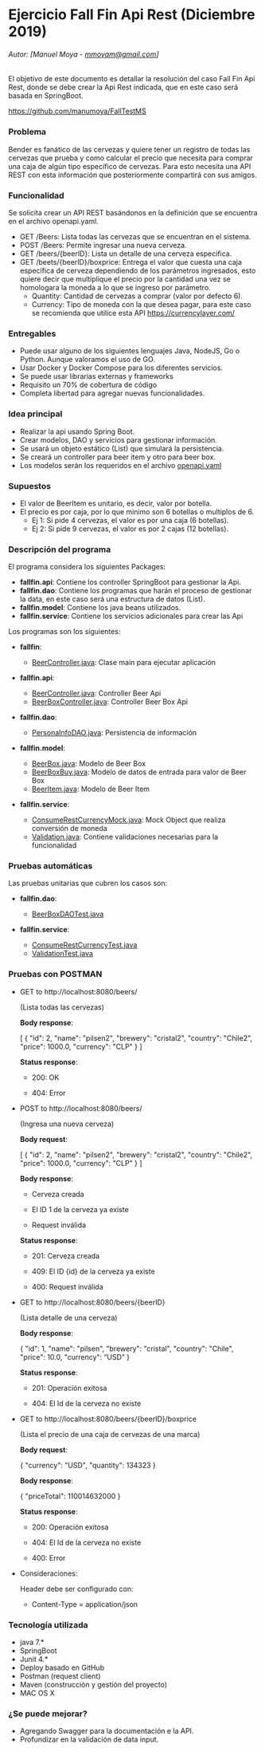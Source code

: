 # Ejercicio Fall Fin Api Rest (Diciembre 2019)
###### Autor: [Manuel Moya - mmoyam@gmail.com]
El objetivo de este documento es detallar la resolución del caso Fall Fin Api Rest, donde se debe crear la Api Rest indicada, que en este caso será basada en SpringBoot. 


https://github.com/manumoya/FallTestMS


### Problema

Bender es fanático de las cervezas y quiere tener un registro de todas las cervezas que prueba y como calcular el precio que necesita para comprar una caja de algún tipo especifico de cervezas. Para esto necesita una API REST con esta información que posteriormente compartirá con sus amigos.


### Funcionalidad

Se solicita crear un API REST basándonos en la definición que se encuentra en el archivo openapi.yaml.

* GET /Beers: Lista todas las cervezas que se encuentran en el sistema.
* POST /Beers: Permite ingresar una nueva cerveza.
* GET /beers/{beerID}: Lista un detalle de una cerveza especifica.
* GET /beets/{beerID}/boxprice: Entrega el valor que cuesta una caja específica de cerveza dependiendo de los parámetros ingresados, esto quiere decir que multiplique el precio por la cantidad una vez se homologara la moneda a lo que se ingreso por parámetro.
	* Quantity: Cantidad de cervezas a comprar (valor por defecto 6).
	* Currency: Tipo de moneda con la que desea pagar, para este caso se recomienda que utilice esta API https://currencylayer.com/


### Entregables

* Puede usar alguno de los siguientes lenguajes Java, NodeJS, Go o Python. Aunque valoramos el uso de GO.
* Usar Docker y Docker Compose para los diferentes servicios.
* Se puede usar librarías externas y frameworks
* Requisito un 70% de cobertura de código
* Completa libertad para agregar nuevas funcionalidades.

### Idea principal

* Realizar la api usando Spring Boot.
* Crear modelos, DAO y servicios para gestionar información.
* Se usará un objeto estático (List) que simulará la persistencia.
* Se creará un controller para beer item y otro para beer box.
* Los modelos serán los requeridos en el archivo [openapi.yaml](https://bitbucket.org/lgaetecl/microservices-test/src/master/openapi.yaml)

### Supuestos
* El valor de BeerItem es unitario, es decir, valor por botella.
* El precio es por caja, por lo que minimo son 6 botellas o multiplos de 6. 
	* Ej 1: Si pide 4 cervezas, el valor es por una caja (6 botellas).
	* Ej 2: Si pide 9 cervezas, el valor es por 2 cajas (12 botellas).
### Descripción del programa

El programa considera los siguientes Packages:

* **fallfin.api**: Contiene los controller SpringBoot para gestionar la Api.
* **fallfin.dao**: Contiene los programas que harán el proceso de gestionar la data, en este caso será una estructura de datos (List).
* **fallfin.model**: Contiene los java beans utilizados.
* **fallfin.service**: Contiene los servicios adicionales para crear las Api

Los programas son los siguientes:

* **fallfin**: 
	* [BeerController.java](https://github.com/manumoya/FallTestMS/tree/master/src/main/java/fallfin/BeerMain.java): Clase main para ejecutar aplicación

* **fallfin.api**: 
	* [BeerController.java](https://github.com/manumoya/FallTestMS/tree/master/src/main/java/fallfin/api/BeerController.java): Controller Beer Api
	* [BeerBoxController.java](https://github.com/manumoya/FallTestMS/tree/master/src/main/java/fallfin/api/BeerBoxController.java): Controller Beer Box Api
	
* **fallfin.dao**: 
	* [PersonaInfoDAO.java](https://github.com/manumoya/FallTestMS/tree/master/src/main/java/fallfin/dao/BeerDAO.java): Persistencia de información
	
* **fallfin.model**: 
	* [BeerBox.java](https://github.com/manumoya/FallTestMS/tree/master/src/main/java/fallfin/model/BeerBox.java): Modelo de Beer Box
	* [BeerBoxBuy.java](https://github.com/manumoya/FallTestMS/tree/master/src/main/java/fallfin/model/BeerBoxBuy.java): Modelo de datos de entrada para valor de Beer Box
	* [BeerItem.java](https://github.com/manumoya/FallTestMS/tree/master/src/main/java/fallfin/model/BeerItem.java): Modelo de Beer Item

* **fallfin.service**: 
	* [ConsumeRestCurrencyMock.java](https://github.com/manumoya/FallTestMS/tree/master/src/main/java/fallfin/service/ConsumeRestCurrencyMock.java): Mock Object que realiza conversión de moneda
	* [Validation.java](https://github.com/manumoya/FallTestMS/tree/master/src/main/java/fallfin/service/Validation.java): Contiene validaciones necesarias para la funcionalidad

### Pruebas automáticas

Las pruebas unitarias que cubren los casos son:
 
* **fallfin.dao**: 
	* [BeerBoxDAOTest.java](https://github.com/manumoya/FallTestMS/tree/master/src/test/java/fallfin/dao/BeerBoxDAOTest.java)

* **fallfin.service**: 
	* [ConsumeRestCurrencyTest.java](https://github.com/manumoya/FallTestMS/tree/master/src/test/java/fallfin/service/service/ConsumeRestCurrencyTest.java)
	* [ValidationTest.java](https://github.com/manumoya/FallTestMS/tree/master/src/test/java/fallfin/service/service/ValidationTest.java)

### Pruebas con POSTMAN


* GET to http://localhost:8080/beers/
	
	(Lista todas las cervezas)		
	
	**Body response**:

	[
    {
        "id": 2,
        "name": "pilsen2",
        "brewery": "cristal2",
        "country": "Chile2",
        "price": 1000.0,
        "currency": "CLP"
    }
	]
	
	**Status response**:

	* 200: OK 

	* 404: Error	

* POST to http://localhost:8080/beers/
	
	(Ingresa una nueva cerveza)		
	
	**Body request**:

	[
    {
        "id": 2,
        "name": "pilsen2",
        "brewery": "cristal2",
        "country": "Chile2",
        "price": 1000.0,
        "currency": "CLP"
    }
	]

	**Body response**:

	* Cerveza creada

 	* El ID 1 de la cerveza ya existe
	
	* Request inválida
	
	**Status response**:

	* 201: Cerveza creada

 	* 409: El ID {id} de la cerveza ya existe
	
	* 400: Request inválida

* GET to http://localhost:8080/beers/{beerID}
	
	(Lista detalle de una cerveza)	

	**Body response**:

	{
   		"id": 1,
       "name": "pilsen",
       "brewery": "cristal",
       "country": "Chile",
       "price": 10.0,
       "currency": “USD”
   }
	
	**Status response**:

	* 201: Operación exitosa

	* 404: El Id de la cerveza no existe

* GET to http://localhost:8080/beers/{beerID}/boxprice
	
	(Lista el precio de una caja de cervezas de una marca)	
	
	**Body request**:
	
	{
		"currency": "USD",
		"quantity": 134323
	}

	**Body response**:

	{
    "priceTotal": 110014632000
	}
	
	**Status response**:

	* 200: Operación exitosa

	* 404: El Id de la cerveza no existe

	* 400: Error

* Consideraciones:

	Header debe ser configurado con:
	
	* Content-Type = application/json

### Tecnología utilizada
* java 7.*
* SpringBoot
* Junit 4.*
* Deploy basado en GitHub
* Postman (request client)
* Maven (construcción y gestión del proyecto)
* MAC OS X 	

### ¿Se puede mejorar?

* Agregando Swagger para la documentación e la API.
* Profundizar en la validación de data input.


